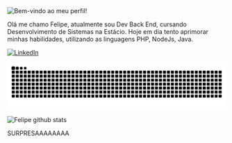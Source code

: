 <div align="left">
  <img src="https://readme-typing-svg.demolab.com?font=Fira+Code&size=18&pause=990&color=6673A5&repeat=false&width=435&lines=%E2%8A%B9+Bem-Vindo+ao+meu+perfil!" alt="Bem-vindo ao meu perfil!" /></a>
<!--   <img align="right" alt="" height="200px" width="200" src="./src/augustinho.gif"> -->
  <p font-color="6c95df" align="left"> Olá me chamo Felipe, atualmente sou Dev Back End, cursando Desenvolvimento de Sistemas na Estácio.
    Hoje em dia tento aprimorar minhas habilidades, utilizando as linguagens PHP, NodeJs, Java.
  </p>
  <div style="display: inline_block" align="left">
    
  [![LinkedIn](https://img.shields.io/badge/-LinkedIn-%230077B5?style=for-the-badge&logo=linkedin&logoColor=white)](https://www.linkedin.com/in/felipe-dorrio/)
  
  </div>
</div>
<picture align="center">
  <source media="(prefers-color-scheme: dark)" srcset="https://raw.githubusercontent.com/LipeDorrio/LipeDorrio/output/github-contribution-grid-snake-dark.svg">
<!--   <source media="(prefers-color-scheme: light)" srcset="https://raw.githubusercontent.com/LipeDorrio/LipeDorrio/output/github-contribution-grid-snake.svg"> -->
  <img align="center" alt="github contribution grid snake animation" src="https://raw.githubusercontent.com/LipeDorrio/LipeDorrio/output/github-contribution-grid-snake.svg">
</picture>
<p></p>
<picture align="center">
  <img width="1000px" height="300px" src="https://github-readme-stats.vercel.app/api?username=LipeDorrio&show_icons=true&count_private=true&hide_border=true&title_color=bb89ff&icon_color=3e5c7680&text_color=7389d580&bg_color=11110000" alt="Felipe github stats" /> 
</picture>

SURPRESAAAAAAAA
